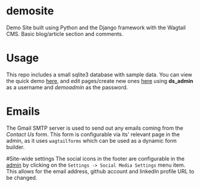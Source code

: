 # demosite
Demo Site built using Python and the Django framework with the Wagtail CMS. Basic blog/article section and comments.

# Usage
This repo includes a small sqlite3 database with sample data. You can view the quick demo <a href="http://46.101.90.234/" target="_blank">here</a>, and edit pages/create new ones <a href="http://46.101.90.234/admin" target="_blank">here</a> using **ds_admin** as a username and _demoadmin_ as the password.

# Emails
The Gmail SMTP server is used to send out any emails coming from the *Contact Us* form. This form is configurable via its' relevant page in the admin, as it uses ```wagtailforms``` which can be used as a dynamic form builder.

#Site-wide settings
The social icons in the footer are configurable in the <a href="http://46.101.90.234/admin/">admin</a> by clicking on the ```Settings -> Social Media Settings``` menu item. This allows for the email address, github account and linkedIn profile URL to be changed.
